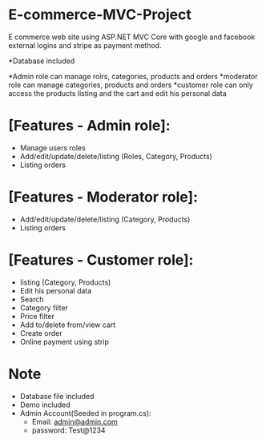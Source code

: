 # E-commerce-MVC-Project
E commerce web site using ASP.NET MVC Core with google and facebook external logins and stripe as payment method.

*Database included

*Admin role can manage rolrs, categories, products and orders
*moderator role can manage categories, products and orders
*customer role can only access the products listing and the cart and edit his personal data

# [Features - Admin role]: 
   * Manage users roles
   * Add/edit/update/delete/listing (Roles, Category, Products)
   * Listing orders

# [Features - Moderator role]: 
   * Add/edit/update/delete/listing (Category, Products)
   * Listing orders

# [Features - Customer role]: 
   * listing (Category, Products)
   * Edit his personal data
   * Search
   * Category filter
   * Price filter
   * Add to/delete from/view  cart
   * Create order
   * Online payment using strip


# Note
  * Database file included
  * Demo included
  * Admin Account(Seeded in program.cs):
	* Email: admin@admin.com
	* password: Test@1234


